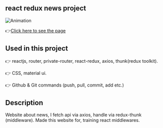 ## react redux news project
![Animation](https://github.com/bbluechip/react-redux-news-project/blob/master/news.gif)


👉[Click here to see the page](https://react-redux-news-project.vercel.app)


## Used in this project
👉 reactjs, router, private-router, react-redux, axios, thunk(redux toolkit).

👉 CSS, material ui.

👉 Github & Git commands (push, pull, commit, add etc.)

## Description
Website about news, I fetch api via axios, handle via redux-thunk (middleware). Made this website for, training react middlewares. 
